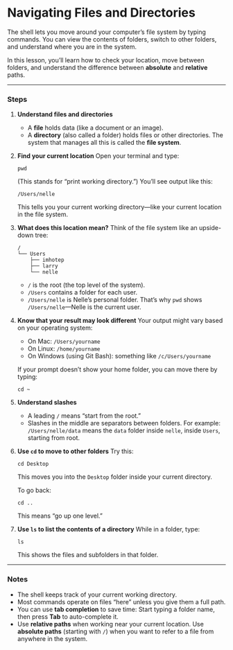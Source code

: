 # Navigating Files and Directories

The shell lets you move around your computer’s file system by typing commands. You can view the contents of folders, switch to other folders, and understand where you are in the system.

In this lesson, you’ll learn how to check your location, move between folders, and understand the difference between **absolute** and **relative** paths.

---

### Steps

1. **Understand files and directories**

   * A **file** holds data (like a document or an image).
   * A **directory** (also called a folder) holds files or other directories.
     The system that manages all this is called the **file system**.

2. **Find your current location**
   Open your terminal and type:

   ```
   pwd
   ```

   (This stands for “print working directory.”)
   You’ll see output like this:

   ```
   /Users/nelle
   ```

   This tells you your current working directory—like your current location in the file system.

3. **What does this location mean?**
   Think of the file system like an upside-down tree:

   ```
   /
   └── Users
       ├── imhotep
       ├── larry
       └── nelle
   ```

   * `/` is the root (the top level of the system).
   * `/Users` contains a folder for each user.
   * `/Users/nelle` is Nelle’s personal folder.
     That’s why `pwd` shows `/Users/nelle`—Nelle is the current user.

4. **Know that your result may look different**
   Your output might vary based on your operating system:

   * On Mac: `/Users/yourname`
   * On Linux: `/home/yourname`
   * On Windows (using Git Bash): something like `/c/Users/yourname`

   If your prompt doesn’t show your home folder, you can move there by typing:

   ```
   cd ~
   ```

5. **Understand slashes**

   * A leading `/` means “start from the root.”
   * Slashes in the middle are separators between folders.
     For example:
     `/Users/nelle/data` means the `data` folder inside `nelle`, inside `Users`, starting from root.

6. **Use `cd` to move to other folders**
   Try this:

   ```
   cd Desktop
   ```

   This moves you into the `Desktop` folder inside your current directory.

   To go back:

   ```
   cd ..
   ```

   This means “go up one level.”

7. **Use `ls` to list the contents of a directory**
   While in a folder, type:

   ```
   ls
   ```

   This shows the files and subfolders in that folder.

---

### Notes

* The shell keeps track of your current working directory.
* Most commands operate on files “here” unless you give them a full path.
* You can use **tab completion** to save time:
  Start typing a folder name, then press **Tab** to auto-complete it.
* Use **relative paths** when working near your current location.
  Use **absolute paths** (starting with `/`) when you want to refer to a file from anywhere in the system.
